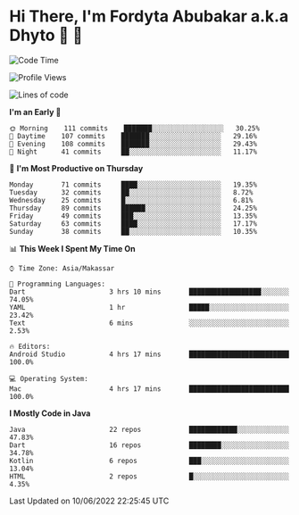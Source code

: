 # Hi There, I'm Fordyta Abubakar a.k.a Dhyto 👋 👋 

<!--
**DhytoDev/dhytodev** is a ✨ _special_ ✨ repository because its `README.md` (this file) appears on your GitHub profile.

Here are some ideas to get you started:

- 🔭 I’m currently working on ...
- 🌱 I’m currently learning ...
- 👯 I’m looking to collaborate on ...
- 🤔 I’m looking for help with ...
- 💬 Ask me about ...
- 📫 How to reach me: ...
- 😄 Pronouns: ...
- ⚡ Fun fact: ...
-->

<!--START_SECTION:waka-->
![Code Time](http://img.shields.io/badge/Code%20Time-0%20secs-blue)

![Profile Views](http://img.shields.io/badge/Profile%20Views-5-blue)

![Lines of code](https://img.shields.io/badge/From%20Hello%20World%20I%27ve%20Written-134%20Thousand%20lines%20of%20code-blue)

**I'm an Early 🐤** 

```text
🌞 Morning    111 commits    ███████░░░░░░░░░░░░░░░░░░   30.25% 
🌆 Daytime    107 commits    ███████░░░░░░░░░░░░░░░░░░   29.16% 
🌃 Evening    108 commits    ███████░░░░░░░░░░░░░░░░░░   29.43% 
🌙 Night      41 commits     ██░░░░░░░░░░░░░░░░░░░░░░░   11.17%

```
📅 **I'm Most Productive on Thursday** 

```text
Monday       71 commits     ████░░░░░░░░░░░░░░░░░░░░░   19.35% 
Tuesday      32 commits     ██░░░░░░░░░░░░░░░░░░░░░░░   8.72% 
Wednesday    25 commits     █░░░░░░░░░░░░░░░░░░░░░░░░   6.81% 
Thursday     89 commits     ██████░░░░░░░░░░░░░░░░░░░   24.25% 
Friday       49 commits     ███░░░░░░░░░░░░░░░░░░░░░░   13.35% 
Saturday     63 commits     ████░░░░░░░░░░░░░░░░░░░░░   17.17% 
Sunday       38 commits     ██░░░░░░░░░░░░░░░░░░░░░░░   10.35%

```


📊 **This Week I Spent My Time On** 

```text
⌚︎ Time Zone: Asia/Makassar

💬 Programming Languages: 
Dart                     3 hrs 10 mins       ██████████████████░░░░░░░   74.05% 
YAML                     1 hr                █████░░░░░░░░░░░░░░░░░░░░   23.42% 
Text                     6 mins              ░░░░░░░░░░░░░░░░░░░░░░░░░   2.53%

🔥 Editors: 
Android Studio           4 hrs 17 mins       █████████████████████████   100.0%

💻 Operating System: 
Mac                      4 hrs 17 mins       █████████████████████████   100.0%

```

**I Mostly Code in Java** 

```text
Java                     22 repos            ████████████░░░░░░░░░░░░░   47.83% 
Dart                     16 repos            ████████░░░░░░░░░░░░░░░░░   34.78% 
Kotlin                   6 repos             ███░░░░░░░░░░░░░░░░░░░░░░   13.04% 
HTML                     2 repos             █░░░░░░░░░░░░░░░░░░░░░░░░   4.35%

```



 Last Updated on 10/06/2022 22:25:45 UTC
<!--END_SECTION:waka-->
